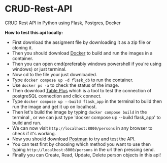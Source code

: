 # CRUD-Rest-API
CRUD Rest API in Python using Flask, Postgres, Docker

**How to test this api locally:**

- First download the assigment file by downloading it as a zip file or cloning it.
- Then you should download [Docker](https://www.docker.com/) to build and run the images in a container.
- Then you can open cmd(preferably windows powershell if you're using windows) or just terminal.
- Now cd to the file your just downloaded.
- Type `docker compose up -d flask_db` to run the container.
- Use `docker ps -a` to check the status of the image.
- Then download [Table Plus](https://tableplus.com/download) which is a tool to test the connection of postgreSQL connection and click connect.
- Type `docker compose up --build flask_app` in the terminal to build then run the image and get it up on localhost.
- Then let's build the image by typing `docker compose build` in the terminal , or we can just type 'docker compose up --build flask_app' to build and run.
- We can now visit `http://localhost:8000/persons` in any browser to check if it's working.
- Now you should download [Postman](https://www.postman.com/downloads/) to try and test the API.
- You can test first by choosing which method you want to use then typing `http://localhost:8000/persons` in the url then pressing send.
- Finally you can Create, Read, Update, Delete person objects in this api!
